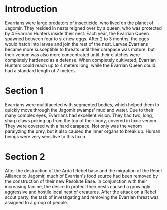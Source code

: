 # Introduction
Evarrians were large predators of insecticide, who lived on the planet of Jagomir.
They resided in nests reigned over by a queen, who was protected by 4 Evarrian Hunters inside their nest.
Each year, the Evarrian Queen spawned between four to six new eggs.
After 2 to 3 months, the eggs would hatch into larvae and join the rest of the nest.
Larvae Evarrians became more susceptible to threats until their carapace was mature, but their venom was also more concentrated until their clutches were completely hardened as a defense.
When completely cultivated, Evarrian Hunters could reach up to 4 meters long, while the Evarrian Queen could had a standard length of 7 meters.

# Section 1
Evarrians were multifaceted with segmented bodies, which helped them to quickly move through the Jagomir swamps' mud and water.
Due to their many complex eyes, Evarrians had excellent vision.
They had two, long, sharp claws poking up from the top of their body, covered in toxic venom.
They were covered with a hard carapace.
Not only was the venom paralyzing the prey, but it also caused the inner organs to break up.
Human beings were very sensitive to this toxin.



# Section 2
After the destruction of the Arda I Rebel base and the migration of the Rebel Alliance to Jagomir, much of Evarrian's food source had been removed by the construction of their new Resolute Base.
In conjunction with their increasing famine, the desire to protect their nests caused a growingly aggressive and hostile local nest of creatures.
After the attack on a Rebel scout party, the task of investigating and removing the Evarrian threat was assigned to a group of people.